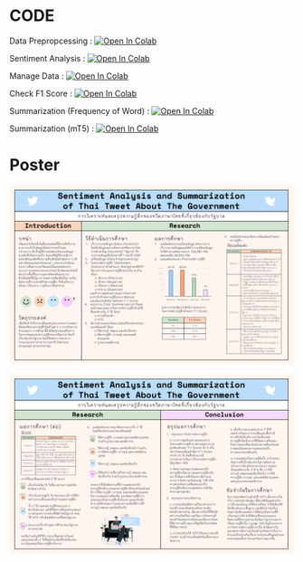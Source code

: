 # CODE
Data Prepropcessing  : [![Open In Colab](https://colab.research.google.com/assets/colab-badge.svg)](https://colab.research.google.com/drive/1NSnvkJoNlmsWXL_oNYnhnEUF2E2g1CYo?usp=sharing)

Sentiment Analysis   : [![Open In Colab](https://colab.research.google.com/assets/colab-badge.svg)](https://colab.research.google.com/drive/1GGDc5QZ_kSUd_35V9p1NR0All11sapC2?usp=sharing)

Manage Data          : [![Open In Colab](https://colab.research.google.com/assets/colab-badge.svg)](https://colab.research.google.com/drive/1BvdUkAzGBx7HJVmypvju3gp3AlgTZ__K?usp=sharing)

Check F1 Score       : [![Open In Colab](https://colab.research.google.com/assets/colab-badge.svg)](https://colab.research.google.com/drive/1DE0RY-eTHrathgqKNVW3su6UfblHmaSL?usp=sharing)

Summarization (Frequency of Word)  : [![Open In Colab](https://colab.research.google.com/assets/colab-badge.svg)](https://colab.research.google.com/drive/1p5zoRZQ5q8HRANN1Dw3v0VwzILrlH9U6?usp=sharing)

Summarization (mT5)                : [![Open In Colab](https://colab.research.google.com/assets/colab-badge.svg)](https://colab.research.google.com/drive/1BH-p-9ibhxvH3HP_ZS-ws5JAOK4XOFSP?usp=sharing)

# Poster
![](https://github.com/PhannitaT/Sentiment-Analysis-and-Summarization-of-Thai-Tweet-About-The-Government/blob/main/Images/Slide1.PNG)

![](https://github.com/PhannitaT/Sentiment-Analysis-and-Summarization-of-Thai-Tweet-About-The-Government/blob/main/Images/Slide2.PNG)
